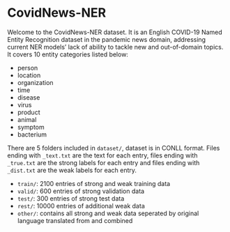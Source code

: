 # CovidNews-NER

Welcome to the CovidNews-NER dataset. It is an English COVID-19 Named Entity Recognition dataset in the pandemic news domain, addressing current NER models’ lack of ability to tackle new and out-of-domain topics. It covers 10 entity categories listed below:

- person
- location
- organization
- time
- disease
- virus
- product
- animal
- symptom
- bacterium

There are 5 folders included in `dataset/`, dataset is in CONLL format. Files ending with `_text.txt` are the text for each entry, files ending with `_true.txt` are the strong labels for each entry and files ending with `_dist.txt` are the weak labels for each entry.

- `train/`: 2100 entries of strong and weak training data
- `valid/`: 600 entries of strong validation data
- `test/`: 300 entries of strong test data
- `rest/`: 10000 entries of additional weak data
- `other/`: contains all strong and weak data seperated by original language translated from and combined
